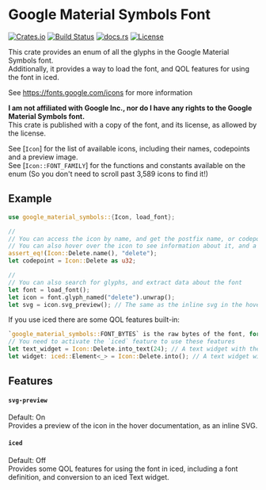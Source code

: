 <!-- cargo-rdme start -->

# Google Material Symbols Font

[![Crates.io](https://img.shields.io/crates/v/google_material_symbols.svg)](https://crates.io/crates/google_material_symbols/)
[![Build Status](https://github.com/rscarson/font-map/actions/workflows/tests.yml/badge.svg?branch=master)](https://github.com/rscarson/font-map/actions?query=branch%3Amaster)
[![docs.rs](https://img.shields.io/docsrs/google_material_symbols)](https://docs.rs/google_material_symbols/latest/)
[![License](https://img.shields.io/badge/license-MIT-blue.svg)](https://raw.githubusercontent.com/rscarson/google_material_symbols/master/LICENSE)

This crate provides an enum of all the glyphs in the Google Material Symbols font.  
Additionally, it provides a way to load the font, and QOL features for using the font in iced.

See <https://fonts.google.com/icons> for more information

**I am not affiliated with Google Inc., nor do I have any rights to the Google Material Symbols font.**  
This crate is published with a copy of the font, and its license, as allowed by the license.

See [`Icon`] for the list of available icons, including their names, codepoints and a preview image.  
See [`Icon::FONT_FAMILY`] for the functions and constants available on the enum (So you don't need to scroll past 3,589 icons to find it!)

## Example

```rust
use google_material_symbols::{Icon, load_font};

//
// You can access the icon by name, and get the postfix name, or codepoint
// You can also hover over the icon to see information about it, and a preview of the icon (as inline svg)
assert_eq!(Icon::Delete.name(), "delete");
let codepoint = Icon::Delete as u32;

//
// You can also search for glyphs, and extract data about the font
let font = load_font();
let icon = font.glyph_named("delete").unwrap();
let svg = icon.svg_preview(); // The same as the inline svg in the hover
```

If you use iced there are some QOL features built-in:

```rust
`google_material_symbols::FONT_BYTES` is the raw bytes of the font, for loading into iced
// You need to activate the `iced` feature to use these features
let text_widget = Icon::Delete.into_text(24); // A text widget with the icon, in the font, size 24
let widget: iced::Element<_> = Icon::Delete.into(); // A text widget with the icon, in the default font size

```

## Features

#### `svg-preview`
Default: On  
Provides a preview of the icon in the hover documentation, as an inline SVG.

#### `iced`
Default: Off  
Provides some QOL features for using the font in iced, including a font definition, and conversion to an iced Text widget.

<!-- cargo-rdme end -->
